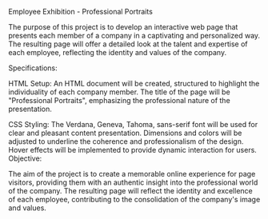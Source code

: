Employee Exhibition - Professional Portraits


The purpose of this project is to develop an interactive web page that presents each member of a company in a captivating and personalized way. The resulting page will offer a detailed look at the talent and expertise of each employee, reflecting the identity and values of the company.

Specifications:

HTML Setup:
An HTML document will be created, structured to highlight the individuality of each company member.
The title of the page will be "Professional Portraits", emphasizing the professional nature of the presentation.

CSS Styling:
The Verdana, Geneva, Tahoma, sans-serif font will be used for clear and pleasant content presentation.
Dimensions and colors will be adjusted to underline the coherence and professionalism of the design.
Hover effects will be implemented to provide dynamic interaction for users.
Objective:

The aim of the project is to create a memorable online experience for page visitors, providing them with an authentic insight into the professional world of the company. The resulting page will reflect the identity and excellence of each employee, contributing to the consolidation of the company's image and values.

